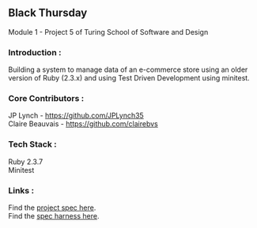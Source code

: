 ## Black Thursday

Module 1 - Project 5 of Turing School of Software and Design

### Introduction : 
Building a system to manage data of an e-commerce store using an older version of Ruby (2.3.x) and using Test Driven Development using minitest.

### Core Contributors :
JP Lynch - https://github.com/JPLynch35   
Claire Beauvais - https://github.com/clairebvs 

### Tech Stack : 
Ruby 2.3.7  
Minitest

### Links : 

Find the [project spec here](https://github.com/turingschool/curriculum/blob/master/source/projects/black_thursday.markdown).  
Find the [spec harness here](https://github.com/turingschool/black_thursday_spec_harness).
